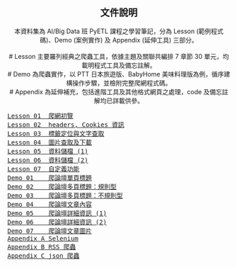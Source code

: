 <h2 align="center">文件說明</h2>

<p align="center">本資料集為 AI/Big Data 班 PyETL 課程之學習筆記，分為 Lesson (範例程式碼)、Demo (案例實作) 及 Appendix (延伸工具) 三部分。<br><br>
# Lesson 主要羅列經典之爬蟲工具，依據主題及關聯共編排 7 章節 30 單元，均載明程式工具及備忘註解。<br>
# Demo 為爬蟲實作，以 PTT 日本旅遊版、BabyHome 美味料理版為例，循序建構操作步驟，並檢附完整爬網程式碼。<br>
# Appendix 為延伸補充，包括進階工具及其他格式網頁之處理，code 及備忘註解均已詳載供參。</p>

<pre>
<a href="https://github.com/Lynn19950915/Lecture-PyETL/blob/main/Lesson%2001%20%20%E7%88%AC%E7%B6%B2%E5%88%9D%E8%A6%BD.md">Lesson 01  爬網初覽</a>
<a href="https://github.com/Lynn19950915/Lecture-PyETL/blob/main/Lesson%2002%20%20headers%2C%20Cookies%20%E8%B3%87%E8%A8%8A.md">Lesson 02  headers, Cookies 資訊</a>
<a href="https://github.com/Lynn19950915/Lecture-PyETL/blob/main/Lesson%2003%20%20%E6%A8%99%E7%B1%A4%E5%AE%9A%E4%BD%8D%E8%88%87%E6%96%87%E5%AD%97%E6%9F%A5%E5%8F%96.md">Lesson 03  標籤定位與文字查取</a>
<a href="https://github.com/Lynn19950915/Lecture-PyETL/blob/main/Lesson%2004%20%20%E5%9C%96%E7%89%87%E6%9F%A5%E5%8F%96%E5%8F%8A%E4%B8%8B%E8%BC%89.md">Lesson 04  圖片查取及下載</a>
<a href="https://github.com/Lynn19950915/Lecture-PyETL/blob/main/Lesson%2005%20%20%E8%B3%87%E6%96%99%E5%84%B2%E6%AA%94%20(1).md">Lesson 05  資料儲檔 (1)</a>
<a href="https://github.com/Lynn19950915/Lecture-PyETL/blob/main/Lesson%2006%20%20%E8%B3%87%E6%96%99%E5%84%B2%E6%AA%94%20(2).md">Lesson 06  資料儲檔 (2)</a>
<a href="https://github.com/Lynn19950915/Lecture-PyETL/blob/main/Lesson%2007%20%20%E8%87%AA%E5%AE%9A%E7%BE%A9%E5%8A%9F%E8%83%BD.md">Lesson 07  自定義功能</a>
<a href="https://github.com/Lynn19950915/Lecture-PyETL/blob/main/Demo%2001%20%20%E7%88%AC%E8%AB%96%E5%A3%87%E5%96%AE%E9%A0%81%E6%A8%99%E9%A1%8C.py">Demo 01    爬論壇單頁標題</a>
<a href="https://github.com/Lynn19950915/Lecture-PyETL/blob/main/Demo%2002%20%20%E7%88%AC%E8%AB%96%E5%A3%87%E5%A4%9A%E9%A0%81%E6%A8%99%E9%A1%8C%EF%BC%9A%E8%A6%8F%E5%89%87%E5%9E%8B.py">Demo 02    爬論壇多頁標題：規則型</a>
<a href="https://github.com/Lynn19950915/Lecture-PyETL/blob/main/Demo%2003%20%20%E7%88%AC%E8%AB%96%E5%A3%87%E5%A4%9A%E9%A0%81%E6%A8%99%E9%A1%8C%EF%BC%9A%E4%B8%8D%E8%A6%8F%E5%89%87%E5%9E%8B.py">Demo 03    爬論壇多頁標題：不規則型</a>
<a href="https://github.com/Lynn19950915/Lecture-PyETL/blob/main/Demo%2004%20%20%E7%88%AC%E8%AB%96%E5%A3%87%E6%96%87%E7%AB%A0%E5%85%A7%E5%AE%B9.py">Demo 04    爬論壇文章內容</a>
<a href="https://github.com/Lynn19950915/Lecture-PyETL/blob/main/Demo%2005%20%20%E7%88%AC%E8%AB%96%E5%A3%87%E8%A9%B3%E7%B4%B0%E8%B3%87%E8%A8%8A%20(1).py">Demo 05    爬論壇詳細資訊 (1)</a>
<a href="https://github.com/Lynn19950915/Lecture-PyETL/blob/main/Demo%2006%20%20%E7%88%AC%E8%AB%96%E5%A3%87%E8%A9%B3%E7%B4%B0%E8%B3%87%E8%A8%8A%20(2).py">Demo 06    爬論壇詳細資訊 (2)</a>
<a href="https://github.com/Lynn19950915/Lecture-PyETL/blob/main/Demo%2007%20%20%E7%88%AC%E8%AB%96%E5%A3%87%E6%96%87%E7%AB%A0%E5%9C%96%E7%89%87.py">Demo 07    爬論壇文章圖片</a>
<a href="https://github.com/Lynn19950915/Lecture-PyETL/blob/main/Appendix%20A%20%20Selenium.md">Appendix A Selenium</a>
<a href="https://github.com/Lynn19950915/Lecture-PyETL/blob/main/Appendix%20B%20%20RSS%20%E7%88%AC%E8%9F%B2.md">Appendix B RSS 爬蟲</a>
<a href="https://github.com/Lynn19950915/Lecture-PyETL/blob/main/Appendix%20C%20%20json%20%E7%88%AC%E8%9F%B2.md">Appendix C json 爬蟲</a>
</pre>
